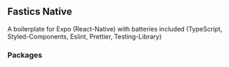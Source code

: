 ## Fastics Native

A boilerplate for Expo (React-Native) with batteries included (TypeScript, Styled-Components, Eslint, Prettier, Testing-Library)

### Packages
